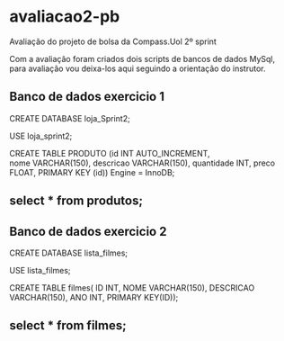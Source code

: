 # avaliacao2-pb
Avaliação do projeto de bolsa da Compass.Uol 2º sprint

Com a avaliação foram criados dois scripts de bancos de dados MySql,
para avaliação vou deixa-los aqui seguindo a orientação do instrutor.

Banco de dados exercicio 1
----------------------------------------------
CREATE DATABASE loja_Sprint2;                 
                                              
USE loja_sprint2;                            
                                              
CREATE TABLE PRODUTO (id INT AUTO_INCREMENT,  
nome VARCHAR(150), 
descricao VARCHAR(150), 
quantidade INT, 
preco FLOAT, 
PRIMARY KEY (id)) Engine = InnoDB;
                    
select * from produtos;
----------------------------------------------

Banco de dados exercicio 2
----------------------------------------------
CREATE DATABASE lista_filmes;

USE lista_filmes;

CREATE TABLE filmes(
ID INT,
NOME VARCHAR(150), 
DESCRICAO VARCHAR(150),
ANO INT,
PRIMARY KEY(ID));
                    
select * from filmes;
----------------------------------------------
